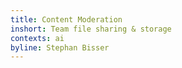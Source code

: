 ```yaml
---
title: Content Moderation
inshort: Team file sharing & storage
contexts: ai
byline: Stephan Bisser 
---
```


